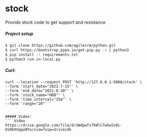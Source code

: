 # stock
Provide stock code to get support and resistance


##### Project setup
```sh
$ git clone https://github.com/agilecrm/python.git
$ curl https://bootstrap.pypa.io/get-pip.py -s | python3
$ pip install -r requirements.txt
$ python3 run-in-local.py
```


##### Curl:
```
curl --location --request POST 'http://127.0.0.1:5000/stock' \
--form 'start_date="2021-7-15"' \
--form 'end_date="2021-8-30"' \
--form 'stock_name="HDB"' \
--form 'time_interval="15m"' \
--form 'range="20"```


##### Video:
``` Video
https://drive.google.com/file/d/1Wdpwfs7kWlC7wkwIo9i-OsD6XUqqxNYo/view?usp=drivesdk
